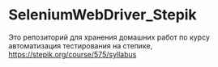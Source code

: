 # SeleniumWebDriver_Stepik
Это репозиторий для хранения домашних работ по курсу автоматизация тестирования на степике, 
https://stepik.org/course/575/syllabus
